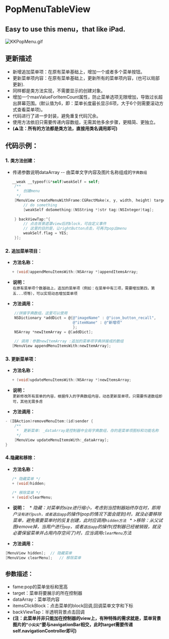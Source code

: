 # PopMenuTableView
## Easy to use this menu，that like iPad. 
![KKPopMenu.gif](http://code.cocoachina.com/uploads/attachments/20160824/132680/4473f6c28de38821220582c1b503b33e.gif)

## 更新描述
* 新增追加菜单项：在原有菜单基础上，增加一个或者多个菜单按钮。
* 更新菜单项内容：在原有菜单基础上，更新所有的菜单项内容，(也可以局部更新).
* 同样都是类方法实现，不需要显示的创建对象。
* 增加一个maxValueForItemCount属性，防止菜单选项无限增加，导致过长超出屏幕范围。(默认值为6，即：菜单长度最长显示6项，大于6个则需要滚动方式查看菜单项)。
* 代码进行了进一步封装，避免重复代码冗余。
* 使用方法依旧只需要传递内容数组，无需其他多余步骤，更精简、更独立。
* **(⚠️注：所有的方法都是类方法，直接用类名调用即可)**

## 代码示例：
### 1. `类方法创建：`  

* 传递参数说明dataArray -- 由菜单文字内容及图片名称组成的`字典数组`
```Objective-C
   __weak __typeof(&*self)weakSelf = self;
    /**
     *  创建menu
     */
    [MenuView createMenuWithFrame:CGRectMake(x, y, width, height) target:self.navigationController dataArray:dataArray itemsClickBlock:^(NSString *str, NSInteger tag) {
        // do something
        [weakSelf doSomething:(NSString *)str tag:(NSInteger)tag];
        
    } backViewTap:^{
        // 点击背景遮罩view后的block，可自定义事件
        // 这里的目的是，让rightButton点击，可再次pop出menu
        weakSelf.flag = YES;
    }];
```
### 2. `追加菜单项目：`
* **方法名称：**
```Objective-C
   + (void)appendMenuItemsWith:(NSArray *)appendItemsArray;
```  

* **说明：**  
   `在原有菜单项个数基础上，追加的菜单项（例如：在菜单中有三项，需要增加第四，第五...项等），可以实现动态增加菜单项`  
   
* **方法调用：**
```Objective-C
    //拼接字典数组，这里可以使用 
    NSDictionary *addDict = @{@"imageName" : @"icon_button_recall",
                              @"itemName" : @"新增项"
                              };
    NSArray *newItemArray = @[addDict];
    
    // 调用：参数newItemArray :追加的菜单项字典拼接成的数组
   [MenuView appendMenuItemsWith:newItemArray];
```  

### 3. `更新菜单项：`
* **方法名称：**  
```Objective-C  
   + (void)updateMenuItemsWith:(NSArray *)newItemsArray;
```  

* **说明：**  
   `更新修改所有菜单的内容，根据传入的字典数组内容，动态更新菜单项，只需要传递数组即可，其他无需多虑`  
   
* **方法调用：**
```Objective-C
- (IBAction)removeMenuItem:(id)sender {
    /**
     *  更新菜单: _dataArray是控制器中全局字典数组，存的是菜单项图标和功能名称
     */
    [MenuView updateMenuItemsWith:_dataArray];
}
```  

### 4.`隐藏和移除：`
* **方法名称：**  
```Objective-C  
   /* 隐藏菜单 */
   + (void)hidden;
   
   /* 移除菜单 */
   + (void)clearMenu;
```  

* **说明：**
   * *隐藏：对菜单的size进行缩小，考虑到当控制器始终存在时，即用户`没有进行push，或者退出app`的操作(pop的情况下面会提到)时，就没必要移除菜单，避免需要菜单时的反复创建，此时应调用`hidden方法`*
   * *>移除：从父试图remove掉，当用户进行`pop`，或者`退出app`的操作(控制器已经被销毁，就没必要保留菜单并占用内存空间了)时，应当调用`clearMenu`方法*
   
* **方法调用：**
```Objective-C
[MenuView hidden];  // 隐藏菜单
[MenuView clearMenu];   // 移除菜单
```
 
## `参数描述：`
* fame:pop的菜单坐标和宽高
* target：菜单将要展示的所在控制器 
* dataArray：菜单项内容
* itemsClickBlock：点击菜单的block回调,回调菜单文字和下标
* backViewTap：半透明背景点击回调
* **(注：此菜单并非只能加在控制器的view上，有种特殊的需求就是，菜单背景图片的`“小尖尖”`要与navigationBar相交，此时target需要传递self.navigationController即可)**
  
